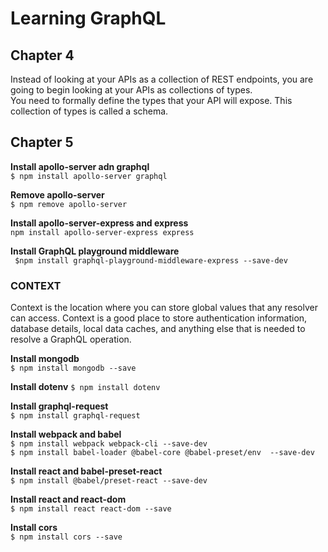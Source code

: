 # Learning GraphQL
## Chapter 4  
Instead of looking at your APIs as a collection of REST endpoints, you are going to begin looking at your APIs as collections of types.  
You need to formally define the types that your API will expose. This collection of types is called a schema.  

## Chapter 5
__Install apollo-server adn graphql__  
`$ npm install apollo-server graphql`   
 
__Remove apollo-server__  
`$ npm remove apollo-server`  

__Install apollo-server-express and express__  
`npm install apollo-server-express express`  

__Install GraphQL playground middleware__  
` $npm install graphql-playground-middleware-express --save-dev`  

### CONTEXT
Context is the location where you can store global values that any resolver can access. Context is a good place to store authentication information, database details,
local data caches, and anything else that is needed to resolve a GraphQL operation.

__Install mongodb__  
`$ npm install mongodb --save`    

__Install dotenv__
`$ npm install dotenv`

__Install graphql-request__    
`$ npm install graphql-request`    

__Install webpack and babel__  
`$ npm install webpack webpack-cli --save-dev`  
`$ npm install babel-loader @babel-core @babel-preset/env  --save-dev` 

__Install react and babel-preset-react__  
`$ npm install @babel/preset-react --save-dev`  

__Install react and react-dom__  
`$ npm install react react-dom --save`  

__Install cors__  
`$ npm install cors --save`  

